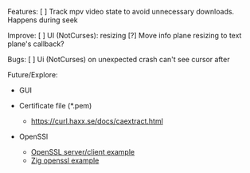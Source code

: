 Features:
[ ] Track mpv video state to avoid unnecessary downloads. Happens during seek

Improve:
[ ] UI (NotCurses): resizing
    [?] Move info plane resizing to text plane's callback?

Bugs:
[ ] Ui (NotCurses) on unexpected crash can't see cursor after



Future/Explore:
- GUI
- Certificate file (*.pem)
    - https://curl.haxx.se/docs/caextract.html

- OpenSSl
    - [OpenSSL server/client example](https://aticleworld.com/ssl-server-client-using-openssl-in-c/)
    - [Zig openssl example](https://github.com/marler8997/ziget/blob/master/openssl/ssl.zig)
